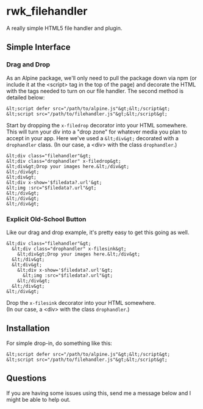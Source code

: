 # rwk_filehandler

A really simple HTML5 file handler and plugin.



## Simple Interface

### Drag and Drop

As an Alpine package, we'll only need to pull the package down via npm
(or include it at the &lt;script&gt; tag in the top of the page)
and decorate the HTML with the tags needed to turn on our file handler.
The second method is detailed below:

```
&lt;script defer src="/path/to/alpine.js"&gt;&lt;/script&gt;
&lt;script src="/path/to/filehandler.js"&gt;&lt;/script&gt;
```

Start by dropping the `x-filedrop` decorator into your 
HTML somewhere.  This will turn your div into a "drop zone" for whatever
media you plan to accept in your app. 
Here we've used a `&lt;div&gt;` decorated with a 
`drophandler` class.
(In our case, a &lt;div&gt; with the class `drophandler`.)

```
&lt;div class="filehandler"&gt;
&lt;div class="drophandler" x-filedrop&gt; 
&lt;div&gt;Drop your images here.&lt;/div&gt;
&lt;/div&gt;
&lt;div&gt;
&lt;div x-show='$filedata?.url'&gt;
&lt;img :src="$filedata?.url"&gt;
&lt;/div&gt;
&lt;/div&gt;
&lt;/div&gt;
```


### Explicit Old-School Button
			
Like our drag and drop example, it's pretty easy to get this going as well.

```
&lt;div class="filehandler"&gt;
  &lt;div class="drophandler" x-filesink&gt; 
    &lt;div&gt;Drop your images here.&lt;/div&gt;
  &lt;/div&gt;
  &lt;div&gt;
    &lt;div x-show='$filedata?.url'&gt;
      &lt;img :src="$filedata?.url"&gt;
    &lt;/div&gt;
  &lt;/div&gt;
&lt;/div&gt;
```

Drop the `x-filesink` decorator into your HTML somewhere.  
(In our case, a &lt;div&gt; with the class `drophandler`.)



## Installation


For simple drop-in, do something like this:

```
&lt;script defer src="/path/to/alpine.js"&gt;&lt;/script&gt;
&lt;script src="/path/to/filehandler.js"&gt;&lt;/script&gt;
```


## Questions

If you are having some issues using this, send me a message below and I might be able to help out.


